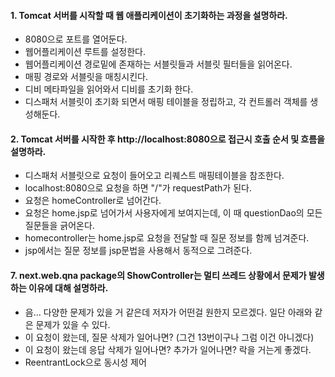 #### 1. Tomcat 서버를 시작할 때 웹 애플리케이션이 초기화하는 과정을 설명하라.
* 8080으로 포트를 열어둔다.
* 웹어플리케이션 루트를 설정한다.
* 웹어플리케이션 경로밑에 존재하는 서블릿들과 서블릿 필터들을 읽어온다.
* 매핑 경로와 서블릿을 매칭시킨다.
* 디비 메타파일을 읽어와서 디비를 초기화 한다.
* 디스패처 서블릿이 초기화 되면서 매핑 테이블을 정립하고, 각 컨트롤러 객체를 생성해둔다.

#### 2. Tomcat 서버를 시작한 후 http://localhost:8080으로 접근시 호출 순서 및 흐름을 설명하라.
* 디스패처 서블릿으로 요청이 들어오고 리퀘스트 매핑테이블을 참조한다.
* localhost:8080으로 요청을 하면 "/"가 requestPath가 된다.
* 요청은 homeController로 넘어간다.
* 요청은 home.jsp로 넘어가서 사용자에게 보여지는데, 이 때 questionDao의 모든 질문들을 긁어온다.
* homecontroller는 home.jsp로 요청을 전달할 때 질문 정보를 함께 넘겨준다.
* jsp에서는 질문 정보를 jsp문법을 사용해서 동적으로 그려준다.

#### 7. next.web.qna package의 ShowController는 멀티 쓰레드 상황에서 문제가 발생하는 이유에 대해 설명하라.
* 음... 다양한 문제가 있을 거 같은데 저자가 어떤걸 원한지 모르겠다. 일단 아래와 같은 문제가 있을 수 있다.
* 이 요청이 왔는데, 질문 삭제가 일어나면? (그건 13번이구나 그럼 이건 아니겠다)
* 이 요청이 왔는데 응답 삭제가 일어나면? 추가가 일어나면? 락을 거는게 좋겠다.
* ReentrantLock으로 동시성 제어 
